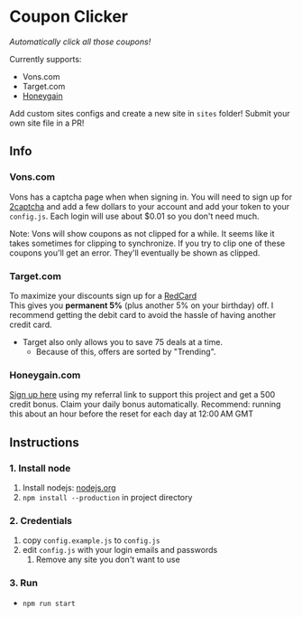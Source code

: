 # Coupon Clicker

_Automatically click all those coupons!_

Currently supports:

- Vons.com
- Target.com
- [Honeygain](https://r.honeygain.me/KRYLI4B886)

Add custom sites configs and create a new site in `sites` folder!
Submit your own site file in a PR!

## Info

### Vons.com

Vons has a captcha page when when signing in. You will need to sign up for [2captcha](https://2captcha.com/?from=17648232) and add a few dollars to your account and add your token to your `config.js`.
Each login will use about $0.01 so you don't need much.

Note: Vons will show coupons as not clipped for a while. It seems like it takes sometimes for clipping to synchronize. If you try to clip one of these coupons you'll get an error. They'll eventually be shown as clipped.

### Target.com

To maximize your discounts sign up for a [RedCard](https://goto.target.com/YP0PJ)\
This gives you **permanent 5%** (plus another 5% on your birthday) off. I recommend getting the debit card to avoid the hassle of having another credit card.

- Target also only allows you to save 75 deals at a time.
  - Because of this, offers are sorted by "Trending".

### Honeygain.com

[Sign up here](https://r.honeygain.me/KRYLI4B886) using my referral link to support this project and get a 500 credit bonus.
Claim your daily bonus automatically.
Recommend: running this about an hour before the reset for each day at 12:00 AM GMT

## Instructions

### 1. Install node

1. Install nodejs: [nodejs.org](https://nodejs.org)
2. `npm install --production` in project directory

### 2. Credentials

1. copy `config.example.js` to `config.js`
2. edit `config.js` with your login emails and passwords
   1. Remove any site you don't want to use

### 3. Run

- `npm run start`
